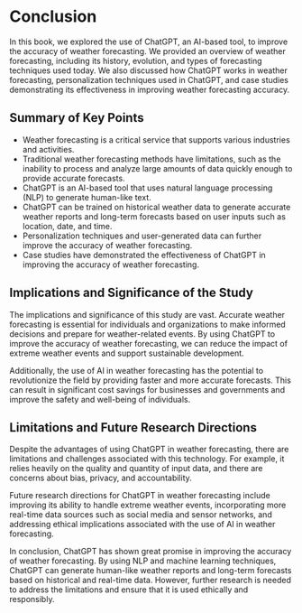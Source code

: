 Conclusion
==========

In this book, we explored the use of ChatGPT, an AI-based tool, to improve the accuracy of weather forecasting. We provided an overview of weather forecasting, including its history, evolution, and types of forecasting techniques used today. We also discussed how ChatGPT works in weather forecasting, personalization techniques used in ChatGPT, and case studies demonstrating its effectiveness in improving weather forecasting accuracy.

Summary of Key Points
---------------------

* Weather forecasting is a critical service that supports various industries and activities.
* Traditional weather forecasting methods have limitations, such as the inability to process and analyze large amounts of data quickly enough to provide accurate forecasts.
* ChatGPT is an AI-based tool that uses natural language processing (NLP) to generate human-like text.
* ChatGPT can be trained on historical weather data to generate accurate weather reports and long-term forecasts based on user inputs such as location, date, and time.
* Personalization techniques and user-generated data can further improve the accuracy of weather forecasting.
* Case studies have demonstrated the effectiveness of ChatGPT in improving the accuracy of weather forecasting.

Implications and Significance of the Study
------------------------------------------

The implications and significance of this study are vast. Accurate weather forecasting is essential for individuals and organizations to make informed decisions and prepare for weather-related events. By using ChatGPT to improve the accuracy of weather forecasting, we can reduce the impact of extreme weather events and support sustainable development.

Additionally, the use of AI in weather forecasting has the potential to revolutionize the field by providing faster and more accurate forecasts. This can result in significant cost savings for businesses and governments and improve the safety and well-being of individuals.

Limitations and Future Research Directions
------------------------------------------

Despite the advantages of using ChatGPT in weather forecasting, there are limitations and challenges associated with this technology. For example, it relies heavily on the quality and quantity of input data, and there are concerns about bias, privacy, and accountability.

Future research directions for ChatGPT in weather forecasting include improving its ability to handle extreme weather events, incorporating more real-time data sources such as social media and sensor networks, and addressing ethical implications associated with the use of AI in weather forecasting.

In conclusion, ChatGPT has shown great promise in improving the accuracy of weather forecasting. By using NLP and machine learning techniques, ChatGPT can generate human-like weather reports and long-term forecasts based on historical and real-time data. However, further research is needed to address the limitations and ensure that it is used ethically and responsibly.
